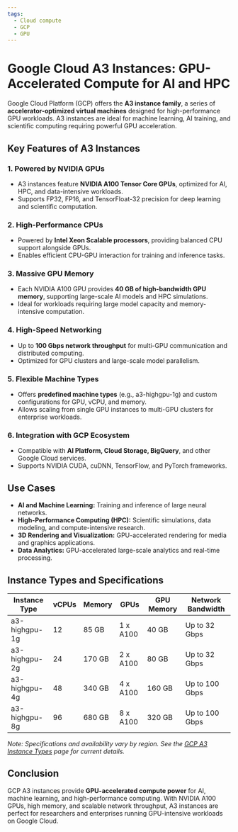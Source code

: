 ```yaml
---
tags:
  - Cloud compute
  - GCP
  - GPU
---
```



# Google Cloud A3 Instances: GPU-Accelerated Compute for AI and HPC

Google Cloud Platform (GCP) offers the **A3 instance family**, a series of **accelerator-optimized virtual machines** designed for high-performance GPU workloads. A3 instances are ideal for machine learning, AI training, and scientific computing requiring powerful GPU acceleration.

## Key Features of A3 Instances

### 1. **Powered by NVIDIA GPUs**

* A3 instances feature **NVIDIA A100 Tensor Core GPUs**, optimized for AI, HPC, and data-intensive workloads.
* Supports FP32, FP16, and TensorFloat-32 precision for deep learning and scientific computation.

### 2. **High-Performance CPUs**

* Powered by **Intel Xeon Scalable processors**, providing balanced CPU support alongside GPUs.
* Enables efficient CPU-GPU interaction for training and inference tasks.

### 3. **Massive GPU Memory**

* Each NVIDIA A100 GPU provides **40 GB of high-bandwidth GPU memory**, supporting large-scale AI models and HPC simulations.
* Ideal for workloads requiring large model capacity and memory-intensive computation.

### 4. **High-Speed Networking**

* Up to **100 Gbps network throughput** for multi-GPU communication and distributed computing.
* Optimized for GPU clusters and large-scale model parallelism.

### 5. **Flexible Machine Types**

* Offers **predefined machine types** (e.g., a3-highgpu-1g) and custom configurations for GPU, vCPU, and memory.
* Allows scaling from single GPU instances to multi-GPU clusters for enterprise workloads.

### 6. **Integration with GCP Ecosystem**

* Compatible with **AI Platform, Cloud Storage, BigQuery**, and other Google Cloud services.
* Supports NVIDIA CUDA, cuDNN, TensorFlow, and PyTorch frameworks.

## Use Cases

* **AI and Machine Learning:** Training and inference of large neural networks.
* **High-Performance Computing (HPC):** Scientific simulations, data modeling, and compute-intensive research.
* **3D Rendering and Visualization:** GPU-accelerated rendering for media and graphics applications.
* **Data Analytics:** GPU-accelerated large-scale analytics and real-time processing.

## Instance Types and Specifications

| Instance Type | vCPUs | Memory | GPUs     | GPU Memory | Network Bandwidth |
| ------------- | ----- | ------ | -------- | ---------- | ----------------- |
| a3-highgpu-1g | 12    | 85 GB  | 1 x A100 | 40 GB      | Up to 32 Gbps     |
| a3-highgpu-2g | 24    | 170 GB | 2 x A100 | 80 GB      | Up to 32 Gbps     |
| a3-highgpu-4g | 48    | 340 GB | 4 x A100 | 160 GB     | Up to 100 Gbps    |
| a3-highgpu-8g | 96    | 680 GB | 8 x A100 | 320 GB     | Up to 100 Gbps    |

*Note: Specifications and availability vary by region. See the [GCP A3 Instance Types](https://cloud.google.com/compute/docs/machine-types#a3_machine_types) page for current details.*

## Conclusion

GCP A3 instances provide **GPU-accelerated compute power** for AI, machine learning, and high-performance computing. With NVIDIA A100 GPUs, high memory, and scalable network throughput, A3 instances are perfect for researchers and enterprises running GPU-intensive workloads on Google Cloud.

